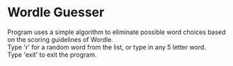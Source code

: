 <h1>Wordle Guesser</h1>

<p>
    Program uses a simple algorithm to eliminate possible word choices based on the scoring guidelines of Wordle.<br />
    Type 'r' for a random word from the list, or type in any 5 letter word. <br />
    Type 'exit' to exit the program. <br />
</p>